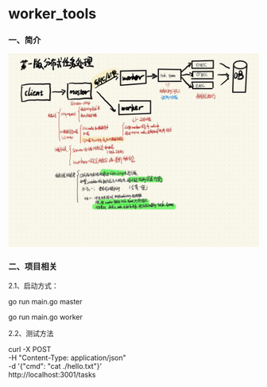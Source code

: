 # worker_tools

### 一、简介

![node](./img/node.jpeg)

### 二、项目相关

2.1、启动方式：

go run main.go master

go run main.go worker



2.2、测试方法

curl -X POST \
  -H "Content-Type: application/json" \
  -d '{"cmd": "cat ./hello.txt"}' \
  http://localhost:3001/tasks
